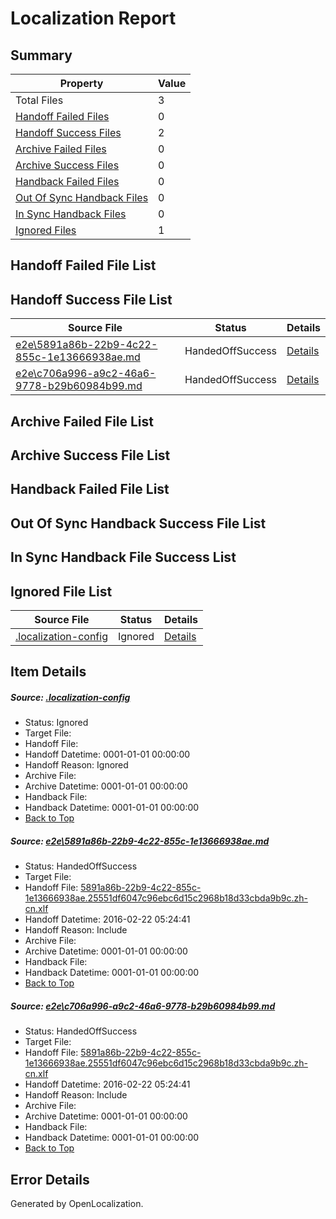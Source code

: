 # <a name='report-top'></a> Localization Report

## Summary
 Property | Value 
 -------- | ----- 
 Total Files | 3
[ Handoff Failed Files ](#handoff-failed-list)| 0
[ Handoff Success Files ](#handoff-success-list)| 2
[ Archive Failed Files ](#archive-failed-list)| 0
[ Archive Success Files ](#archive-success-list)| 0
[ Handback Failed Files ](#handback-failed-list)| 0
[ Out Of Sync Handback Files ](#outofsync-handback-success-list)| 0
[ In Sync Handback Files ](#insync-handback-success-list)| 0
[ Ignored Files ](#ignored-list)| 1

## <a name='handoff-failed-list'></a> Handoff Failed File List

## <a name='handoff-success-list'></a> Handoff Success File List
 Source File | Status | Details 
 ----------- | ------ | ------- 
 [e2e\5891a86b-22b9-4c22-855c-1e13666938ae.md](https://github.com/OpenLocalizationTest/oltest/blob/f2ef3a379d3e4b9f185cc97d4249610725fa3966/e2e/5891a86b-22b9-4c22-855c-1e13666938ae.md) | HandedOffSuccess | [Details](#62801da20ab7d24efbd179832a5bdf0bc9e65f121)
 [e2e\c706a996-a9c2-46a6-9778-b29b60984b99.md](https://github.com/OpenLocalizationTest/oltest/blob/f2ef3a379d3e4b9f185cc97d4249610725fa3966/e2e/c706a996-a9c2-46a6-9778-b29b60984b99.md) | HandedOffSuccess | [Details](#62801da20ab7d24efbd179832a5bdf0bc9e65f122)

## <a name='archive-failed-list'></a> Archive Failed File List

## <a name='archive-success-list'></a> Archive Success File List

## <a name='handback-failed-list'></a> Handback Failed File List

## <a name='outofsync-handback-success-list'></a> Out Of Sync Handback Success File List

## <a name='insync-handback-success-list'></a> In Sync Handback File Success List

## <a name='ignored-list'></a> Ignored File List
 Source File | Status | Details 
 ----------- | ------ | ------- 
 [.localization-config](https://github.com/OpenLocalizationTest/oltest/blob/f2ef3a379d3e4b9f185cc97d4249610725fa3966/.localization-config) | Ignored | [Details](#e4725be8631cbe979bbe0fa8b97cd75f1fd41d4d0)

## Item Details
##### <a name='e4725be8631cbe979bbe0fa8b97cd75f1fd41d4d0'></a> Source: [.localization-config](https://github.com/OpenLocalizationTest/oltest/blob/f2ef3a379d3e4b9f185cc97d4249610725fa3966/.localization-config)
* Status: Ignored
* Target File: 
* Handoff File: 
* Handoff Datetime: 0001-01-01 00:00:00
* Handoff Reason: Ignored
* Archive File: 
* Archive Datetime: 0001-01-01 00:00:00
* Handback File: 
* Handback Datetime: 0001-01-01 00:00:00
* [Back to Top](#report-top)

##### <a name='62801da20ab7d24efbd179832a5bdf0bc9e65f121'></a> Source: [e2e\5891a86b-22b9-4c22-855c-1e13666938ae.md](https://github.com/OpenLocalizationTest/oltest/blob/f2ef3a379d3e4b9f185cc97d4249610725fa3966/e2e/5891a86b-22b9-4c22-855c-1e13666938ae.md)
* Status: HandedOffSuccess
* Target File: 
* Handoff File: [5891a86b-22b9-4c22-855c-1e13666938ae.25551df6047c96ebc6d15c2968b18d33cbda9b9c.zh-cn.xlf](https://github.com/OpenLocalizationTestOrg/olhandoff/blob/b46cec6e78f491e21f7e8a67ff86d8cf802a9454/ol-handoff/OpenLocalizationTestOrg/oltest.zh-cn/yufeih/5891a86b-22b9-4c22-855c-1e13666938ae.25551df6047c96ebc6d15c2968b18d33cbda9b9c.zh-cn.xlf)
* Handoff Datetime: 2016-02-22 05:24:41
* Handoff Reason: Include
* Archive File: 
* Archive Datetime: 0001-01-01 00:00:00
* Handback File: 
* Handback Datetime: 0001-01-01 00:00:00
* [Back to Top](#report-top)

##### <a name='62801da20ab7d24efbd179832a5bdf0bc9e65f122'></a> Source: [e2e\c706a996-a9c2-46a6-9778-b29b60984b99.md](https://github.com/OpenLocalizationTest/oltest/blob/f2ef3a379d3e4b9f185cc97d4249610725fa3966/e2e/c706a996-a9c2-46a6-9778-b29b60984b99.md)
* Status: HandedOffSuccess
* Target File: 
* Handoff File: [5891a86b-22b9-4c22-855c-1e13666938ae.25551df6047c96ebc6d15c2968b18d33cbda9b9c.zh-cn.xlf](https://github.com/OpenLocalizationTestOrg/olhandoff/blob/b46cec6e78f491e21f7e8a67ff86d8cf802a9454/ol-handoff/OpenLocalizationTestOrg/oltest.zh-cn/yufeih/5891a86b-22b9-4c22-855c-1e13666938ae.25551df6047c96ebc6d15c2968b18d33cbda9b9c.zh-cn.xlf)
* Handoff Datetime: 2016-02-22 05:24:41
* Handoff Reason: Include
* Archive File: 
* Archive Datetime: 0001-01-01 00:00:00
* Handback File: 
* Handback Datetime: 0001-01-01 00:00:00
* [Back to Top](#report-top)


## Error Details

Generated by OpenLocalization.
